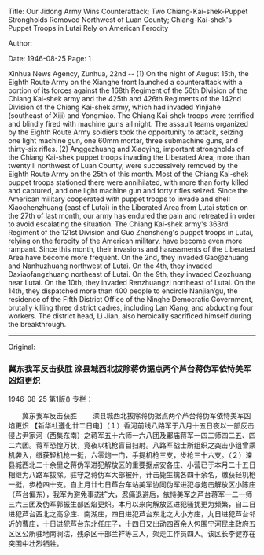 Title: Our Jidong Army Wins Counterattack; Two Chiang-Kai-shek-Puppet Strongholds Removed Northwest of Luan County; Chiang-Kai-shek's Puppet Troops in Lutai Rely on American Ferocity

Author:

Date: 1946-08-25
Page: 1

Xinhua News Agency, Zunhua, 22nd -- (1) On the night of August 15th, the Eighth Route Army on the Xianghe front launched a counterattack with a portion of its forces against the 168th Regiment of the 56th Division of the Chiang Kai-shek army and the 425th and 426th Regiments of the 142nd Division of the Chiang Kai-shek army, which had invaded Yinjiahe (southeast of Xiji) and Yongmiao. The Chiang Kai-shek troops were terrified and blindly fired with machine guns all night. The assault teams organized by the Eighth Route Army soldiers took the opportunity to attack, seizing one light machine gun, one 60mm mortar, three submachine guns, and thirty-six rifles. (2) Anggezhuang and Xiaoying, important strongholds of the Chiang Kai-shek puppet troops invading the Liberated Area, more than twenty li northwest of Luan County, were successively removed by the Eighth Route Army on the 25th of this month. Most of the Chiang Kai-shek puppet troops stationed there were annihilated, with more than forty killed and captured, and one light machine gun and forty rifles seized. Since the American military cooperated with puppet troops to invade and shell Xiaochenzhuang (east of Lutai) in the Liberated Area from Lutai station on the 27th of last month, our army has endured the pain and retreated in order to avoid escalating the situation. The Chiang Kai-shek army's 363rd Regiment of the 121st Division and Guo Zhensheng's puppet troops in Lutai, relying on the ferocity of the American military, have become even more rampant. Since this month, their invasions and harassments of the Liberated Area have become more frequent. On the 2nd, they invaded Gao@zhuang and Nanhuzhuang northwest of Lutai. On the 4th, they invaded Daxiaofangzhuang northeast of Lutai. On the 9th, they invaded Caozhuang near Lutai. On the 10th, they invaded Renzhuangzi northeast of Lutai. On the 14th, they dispatched more than 400 people to encircle Nanjian’gu, the residence of the Fifth District Office of the Ninghe Democratic Government, brutally killing three district cadres, including Lan Xiang, and abducting four workers. The district head, Li Jian, also heroically sacrificed himself during the breakthrough.



<hr /> 

Original: 


### 冀东我军反击获胜  滦县城西北拔除蒋伪据点两个芦台蒋伪军依恃美军凶焰更炽

1946-08-25
第1版()
专栏：

　　冀东我军反击获胜
　　滦县城西北拔除蒋伪据点两个芦台蒋伪军依恃美军凶焰更炽
    【新华社遵化廿二日电】（１）香河前线八路军于八月十五日夜以一部反击侵占尹家河（西集东南）之蒋军五十六师一六八团及鄘庙蒋军一四二师四二五、四二六团。蒋军恐惶万状，竟夜以机枪盲目扫射。八路军战士所组织之突击小组曾乘机袭入，缴获轻机枪一挺，六零炮一门，手提机枪三支，步枪三十六支。（２）滦县城西北二十余里之蒋伪军进犯解放区的重要据点安各庄、小营已于本月二十五日相继为八路军拔除。驻守之蒋伪军大部被歼，计击毙生擒各四十余名，缴获轻机枪一挺，步枪四十支。自上月廿七日芦台车站美军协同伪军进犯与炮击解放区小陈庄（芦台偏东），我军为避免事态扩大，忍痛退避后，依恃美军之芦台蒋军一二一师三六三团及伪军郭振生部凶焰更炽。本月以来向解放区进犯骚扰更为频繁，自二日进犯芦台西北之高＠庄、南湖庄，四日进犯芦台东北之大小方庄，九日进犯芦台邻近的曹庄，十日进犯芦台东北任庄子，十四日又出动四百余人包围宁河民主政府五区区公所驻地南涧沽，残杀区干部兰祥等三人，架走工作员四人。该区长李健亦在突围中壮烈牺牲。
